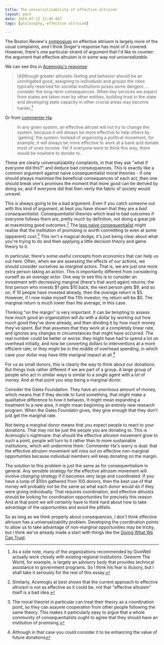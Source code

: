 ```yaml
---
title: The universalizability of effective altruism
layout: post
date: 2015-07-12 21:45 BST
tags: [philosophy, effective altruism]

---
```


The Boston Review's
[symposium](http://bostonreview.net/forum/peter-singer-logic-effective-altruism)
on effective altriusm is largely more of the usual complaints, and I think
Singer's response has most of it covered. However, there's one particular
strand of argument that I'd like to counter: the argument that effective altruism is
in some way *not universalizable*.

<!-- more -->

We can see this in [Acemoglu's
response](http://bostonreview.net/forum/logic-effective-altruism/daron-acemoglu-response-effective-altruism):

> [A]lthough greater altruistic feeling and behavior should be an unmitigated good,
assigning to individuals and groups the roles typically reserved for societal
institutions poses some dangers ... consider the long-term consequences.
When key services we expect from states are taken over by other entities,
building trust in the state and developing state capacity in other crucial areas
may become harder.[^DWTW]

[^DWTW]: As a side note, many of the organizations recommended by GiveWell
    actually work closely with existing regional institutions. Deworm The World, for
    example, is largely an advisory body that provides technical assistance to
    government programs. So I think his fear is illusory, but I shall take it
    seriously for the rest of this essay.

Or from [commenter
Ha](http://bostonreview.net/forum/peter-singer-logic-effective-altruism#comment-list):

> In any given system, an effective altruist will not try to change the system,
because it will always be more effective to help others by 'gaming' the system.
Instead of organizing a political movement, for example, it will always be more
effective to work at a bank and donate most of ones income. Yet if everyone were
to think this way, there would be nowhere to donate to.

These are clearly universalizability complaints, in that they ask "what if everyone did
this?" and deduce bad conseuquences. This is exactly like a common argument against naive
consequentialist moral theories - if one should always maximise the beneficial
consequences of each act, then one should break one's promises the moment that
more good can be derived by doing so, and if everyone did that then verily the fabric
of society would unravel.

This is always going to be a bad argument. Even if you catch someone out with
this kind of argument, at best you have shown that they are a *bad
consequentialist*. Consequentialist theories which lead to bad outcomes if
everyone follows them are, pretty much by definition, not doing a great job at
maximizing good outcomes.[^pointless] The [less naive
consequentialist](http://www.amirrorclear.net/academic/papers/everything.pdf) 
might realise that the institution of promising is worth committing to even at 
some (apparent) cost.[^TDT] This isn't a magical dodge, it's just being clear about
what you're trying to do and then applying a little decision theory and game
theory to it.

[^pointless]: Similarly, Acemoglu at best shows that the current approach to
    effective altruism is not as effective as it could be, not that "effective
    altruism" itself is a bad idea.

[^TDT]: The moral theorist in particular can treat their theory as a
    coordination point, so they can assume cooperation from other people following
    the same theory. This makes it particularly easy to argue that a whole
    community of consequentialists ought to agree that they should have an
    institution of promising.

In particular, there's some useful concepts from economics that can help us out
here. Often, when we are assessing the effects of our actions, we should consider
ourselves as *marginal* actors. That is, we are just one more extra person
taking an action. This is importantly different from considering ourself as an
*average* actor. One way to see this is to consider an investment with 
decreasing marginal (there's that word again) returns: the first person who 
invests \$1 gets \$10 back, the next person gets \$9, and so on. If 10 people have 
invested already, then the *average* return is \$5. However, if I now
make myself the 11th investor, my return will be \$0. The marginal return is much
lower than the average, in this case.

Thinking "on the margin" is very important. It can be tempting to assess how
much good an organization will do with a dollar by working out how much good
they've done already, and then dividing it by how much money they've spent. But
that assumes that they work at a completely linear rate, and ignores any changes
in circumstances that might have occurred. The real number could be better or
worse: they might have had to spend a lot on overhead initially, and now be
converting dollars to interventions at a more efficient rate; or they might be
in the middle of overhead spending, in which case your dollar may have little
marignal impact at all.[^displacement]

[^displacement]: Although in that case you could consider it to be enhancing the
    value of future donations

For us as small donors, this is clearly the way to think about our donations.
But things look rather different if we are part of a group. A large group
of people who act in similar ways is similar to a single agent with a *lot* of
money. And at that point you stop being a marginal donor.

Consider the Gates Foundation. They have an *enormous* amount of money, which
means that if they decide to fund something, that might make a qualitative
difference to how it behaves. It might mean expanding a treatment to a
new area, it might mean beginning an entirely new research program. When the
Gates Foundatin gives, they give enough that they don't just get the marginal
rate.

Not being a marginal donor means that you expect people to react to your
donations. That may not be just the people you are donating to. This is
Acemoglu's nightmare: that should the effective altruism movement grow to such
a point, people will turn to it rather than to more sustainable institutions,
which will undermine them. Commenter Ha's
worry is dual: that the effective altruism movement will miss out on effective
non-marginal opportunties because individual members will keep donating on
the margin.

The solution to this problem is just the same as for consequentialism in
general. Any sensible strategy for the effective altruism movement will involve
*changing strategy* if it becomes very large and coordinated. If you have a lump
of \$10m gathered from 100 donors, then the best use of that money will
probably not be 
the same as what each donor would do if they were giving individually. That 
requires coordination, and effective altruists should be looking for 
coordination opportunities for precisely this reason. And at that point we will
certainly have to think hard about how to take advantage of the opportunities
and avoid the pitfalls. 

So as long as we think properly about consequences, I don't think effective
altriusm has a universalizability problem. Developing the coordination points to
allow us to take advantage of non-marginal opportunities may be tricky, but I
think we've already made a start with things like the [Giving What We Can
Trust](https://www.givingwhatwecan.org/giving-what-we-can-trust-faqs).

